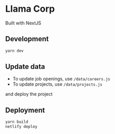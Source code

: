 # Llama Corp

Built with NextJS

## Development

```bash
yarn dev
```

## Update data

- To update job openings, use `/data/careers.js`
- To update projects, use `/data/projects.js`

and deploy the project

## Deployment

```bash
yarn build
netlify deploy
```
